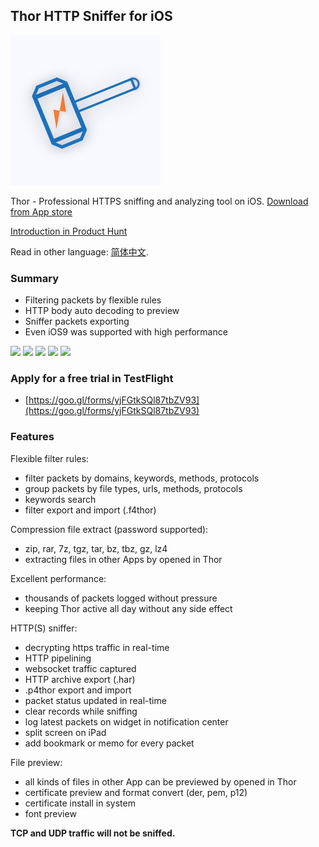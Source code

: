 ## Thor HTTP Sniffer for iOS

![](thor_logo.jpg)

Thor - Professional HTTPS sniffing and analyzing tool on iOS.
[Download from App store](https://itunes.apple.com/app/id1210562295)

[Introduction in Product Hunt](https://www.producthunt.com/posts/thor)

Read in other language: [简体中文](README-zh-Hans.md).


### Summary

- Filtering packets by flexible rules
- HTTP body auto decoding to preview
- Sniffer packets exporting
- Even iOS9 was supported with high performance


![](https://is4-ssl.mzstatic.com/image/thumb/Purple128/v4/e4/49/0b/e4490b36-aa48-da25-39c2-ae987b18b435/source/230x0w.jpg)
![](https://is5-ssl.mzstatic.com/image/thumb/Purple128/v4/b9/42/f1/b942f1e0-4180-bf2f-90b1-2ef62819a5f5/source/230x0w.jpg)
![](https://is3-ssl.mzstatic.com/image/thumb/Purple118/v4/da/73/eb/da73eb5e-f412-02dd-d604-17915dfd7a7a/source/230x0w.jpg)
![](https://is2-ssl.mzstatic.com/image/thumb/Purple118/v4/da/9f/36/da9f36c1-bdeb-c095-79a5-293690e7395d/source/230x0w.jpg)
![](https://is5-ssl.mzstatic.com/image/thumb/Purple118/v4/a4/5d/dd/a45dddaf-09f9-8f39-239d-ad83f4ec2bfe/source/230x0w.jpg)


### Apply for a free trial in TestFlight

- [https://goo.gl/forms/yjFGtkSQl87tbZV93](https://goo.gl/forms/yjFGtkSQl87tbZV93)


### Features

Flexible filter rules:
- filter packets by domains, keywords, methods, protocols
- group packets by file types, urls, methods, protocols
- keywords search
- filter export and import (.f4thor)

Compression file extract (password supported):
- zip, rar, 7z, tgz, tar, bz, tbz, gz, lz4
- extracting files in other Apps by opened in Thor

Excellent performance:
- thousands of packets logged without pressure
- keeping Thor active all day without any side effect

HTTP(S) sniffer:
- decrypting https traffic in real-time
- HTTP pipelining
- websocket traffic captured
- HTTP archive export  (.har) 
- .p4thor export and import
- packet status updated in real-time
- clear records while sniffing
- log latest packets on widget in notification center
- split screen on iPad
- add bookmark or memo for every packet

File preview:
- all kinds of files in other App can be previewed by opened in Thor
- certificate preview and format convert (der, pem, p12)
- certificate install in system
- font preview


**TCP and UDP traffic will not be sniffed.**